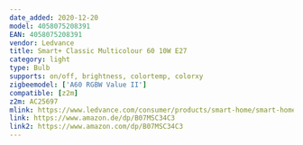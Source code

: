 ```yaml
---
date_added: 2020-12-20
model: 4058075208391
EAN: 4058075208391
vendor: Ledvance
title: Smart+ Classic Multicolour 60 10W E27
category: light
type: Bulb
supports: on/off, brightness, colortemp, colorxy
zigbeemodel: ['A60 RGBW Value II']
compatible: [z2m]
z2m: AC25697
mlink: https://www.ledvance.com/consumer/products/smart-home/smart-home-products-with-zigbee-technology/smart-home-lamps/classic-lamps-with-zigbee-technology/classic-bulb-shape-with-zigbee-technology-c6385
link: https://www.amazon.de/dp/B07MSC34C3
link2: https://www.amazon.com/dp/B07MSC34C3
---
```

